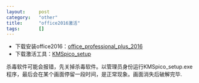 ```yaml
---
layout:		post
category:	"other"
title:		"office2016激活"
tags:		[]
---
```


- 下载安装office2016：[office_professional_plus_2016](https://pan.baidu.com/s/1slN8jN3)
- 下载激活工具：[KMSpico_setup](https://pan.baidu.com/s/1c1B7k1y)


杀毒软件可能会报错，先关掉杀毒软件。以管理员身份运行KMSpico_setup.exe程序，最后会在某个画面停留一段时间，是正常现象。画面消失后破解完毕.